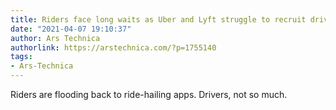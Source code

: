 ```yaml
---
title: Riders face long waits as Uber and Lyft struggle to recruit drivers
date: "2021-04-07 19:10:37"
author: Ars Technica
authorlink: https://arstechnica.com/?p=1755140
tags:
- Ars-Technica
---
```

Riders are flooding back to ride-hailing apps. Drivers, not so much.